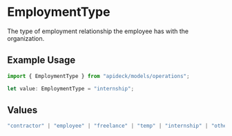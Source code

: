 # EmploymentType

The type of employment relationship the employee has with the organization.

## Example Usage

```typescript
import { EmploymentType } from "apideck/models/operations";

let value: EmploymentType = "internship";
```

## Values

```typescript
"contractor" | "employee" | "freelance" | "temp" | "internship" | "other"
```